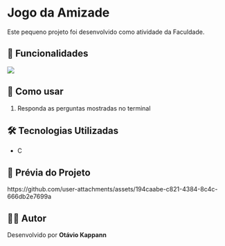 <!DOCTYPE html>
<html lang="pt-BR">
<head>
  <meta charset="UTF-8">
</head>
<body>

  <h1>Jogo da Amizade</h1>

  <p>
    Este pequeno projeto foi desenvolvido como atividade da Faculdade.
  </p>

  <h2>📌 Funcionalidades</h2>
  <img src="https://i.imgur.com/1m34NeI.png">

  <h2>🚀 Como usar</h2>
  <ol>
    <li>Responda as perguntas mostradas no terminal</li>
  </ol>

  <h2>🛠 Tecnologias Utilizadas</h2>
  <ul>
    <li>C</li>
  </ul>

  <h2>📸 Prévia do Projeto</h2>
  https://github.com/user-attachments/assets/194caabe-c821-4384-8c4c-666db2e7699a

  <h2>👨‍💻 Autor</h2>
  <p>Desenvolvido por <strong>Otávio Kappann</strong></p>

</body>
</html>
